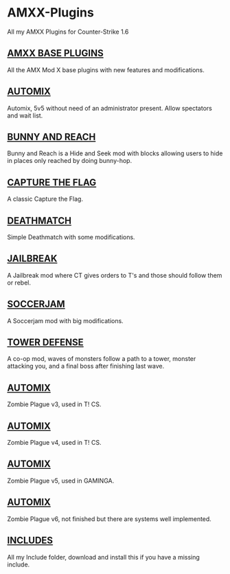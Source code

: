 # AMXX-Plugins
All my AMXX Plugins for Counter-Strike 1.6

## [AMXX BASE PLUGINS](https://github.com/KlSKE/AMXX-Plugins/tree/master/AMXX%20BASE%20PLUGINS)
All the AMX Mod X base plugins with new features and modifications.

## [AUTOMIX](https://github.com/KlSKE/AMXX-Plugins/tree/master/AUTOMIX)
Automix, 5v5 without need of an administrator present. Allow spectators and wait list.

## [BUNNY AND REACH](https://github.com/KlSKE/AMXX-Plugins/tree/master/BUNNY%20AND%20REACH)
Bunny and Reach is a Hide and Seek mod with blocks allowing users to hide in places only reached by doing bunny-hop.

## [CAPTURE THE FLAG](https://github.com/KlSKE/AMXX-Plugins/tree/master/CAPTURE%20THE%20FLAG)
A classic Capture the Flag.

## [DEATHMATCH](https://github.com/KlSKE/AMXX-Plugins/tree/master/DEATHMATCH/addons/amxmodx)
Simple Deathmatch with some modifications.

## [JAILBREAK](https://github.com/KlSKE/AMXX-Plugins/tree/master/JAIL%20BREAK)
A Jailbreak mod where CT gives orders to T's and those should follow them or rebel.

## [SOCCERJAM](https://github.com/KlSKE/AMXX-Plugins/tree/master/SOCCERJAM)
A Soccerjam mod with big modifications.

## [TOWER DEFENSE](https://github.com/KlSKE/AMXX-Plugins/tree/master/TOWER%20DEFENSE)
A co-op mod, waves of monsters follow a path to a tower, monster attacking you, and a final boss after finishing last wave.

## [AUTOMIX](https://github.com/KlSKE/AMXX-Plugins/tree/master/ZOMBIE%20PLAGUE%20v3/cstrike)
Zombie Plague v3, used in T! CS.

## [AUTOMIX](https://github.com/KlSKE/AMXX-Plugins/tree/master/ZOMBIE%20PLAGUE%20v4/cstrike)
Zombie Plague v4, used in T! CS.

## [AUTOMIX](https://github.com/KlSKE/AMXX-Plugins/tree/master/ZOMBIE%20PLAGUE%20v5/cstrike)
Zombie Plague v5, used in GAMINGA.

## [AUTOMIX](https://github.com/KlSKE/AMXX-Plugins/tree/master/ZOMBIE%20PLAGUE%20v6/cstrike)
Zombie Plague v6, not finished but there are systems well implemented.

## [INCLUDES](https://github.com/KlSKE/AMXX-Plugins/tree/master/Includes)
All my Include folder, download and install this if you have a missing include.
